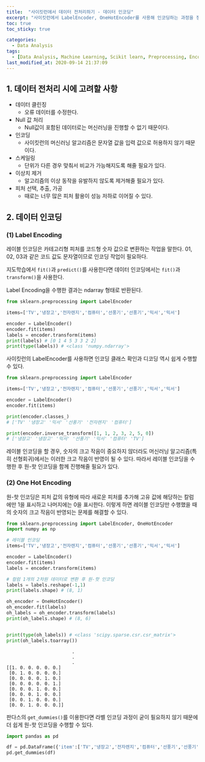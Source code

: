 ```yaml
---
title:  "사이킷런에서 데이터 전처리하기 - 데이터 인코딩"
excerpt: "사이킷런에서 LabelEncoder, OneHotEncoder를 사용해 인코딩하는 과정을 정리한 글입니다."
toc: true
toc_sticky: true

categories:
  - Data Analysis
tags:
  - [Data Analysis, Machine Learning, Scikit learn, Preprocessing, Encoding]
last_modified_at: 2020-09-14 21:37:09
---
```


## 1. 데이터 전처리 시에 고려할 사항
- 데이터 클린징
  - 오류 데이터를 수정한다.
- Null 값 처리
  - Null값이 포함된 데이터로는 머신러닝을 진행할 수 없기 때문이다.
- 인코딩
  - 사이킷런의 머신러닝 알고리즘은 문자열 값을 입력 값으로 허용하지 않기 때문이다.
- 스케일링
  - 단위가 다른 경우 맞춰서 비교가 가능해지도록 해줄 필요가 있다.
- 이상치 제거
  - 알고리즘의 이상 동작을 유발하지 않도록 제거해줄 필요가 있다.
- 피처 선택, 추출, 가공
  - 때로는 너무 많은 피처 활용이 성능 저하로 이어질 수 있다.

## 2. 데이터 인코딩  
### (1) Label Encoding  
레이블 인코딩은 카테고리형 피처를 코드형 숫자 값으로 변환하는 작업을 말한다. 01, 02, 03과 같은 코드 값도 문자열이므로 인코딩 작업이 필요하다.  

지도학습에서 `fit()`과 `predict()`를 사용한다면 데이터 인코딩에서는 `fit()`과 `transform()`을 사용한다.  

Label Encoding을 수행한 결과는 ndarray 형태로 반환된다.

```py
from sklearn.preprocessing import LabelEncoder

items=['TV','냉장고','전자렌지','컴퓨터','선풍기','선풍기','믹서','믹서']

encoder = LabelEncoder()
encoder.fit(items)
labels = encoder.transform(items)
print(labels) # [0 1 4 5 3 3 2 2]
print(type(labels)) # <class 'numpy.ndarray'>
```  

사이킷런의 LabelEncoder를 사용하면 인코딩 클래스 확인과 디코딩 역시 쉽게 수행할 수 있다.  

```py
from sklearn.preprocessing import LabelEncoder

items=['TV','냉장고','전자렌지','컴퓨터','선풍기','선풍기','믹서','믹서']

encoder = LabelEncoder()
encoder.fit(items)

print(encoder.classes_)
# ['TV' '냉장고' '믹서' '선풍기' '전자렌지' '컴퓨터']

print(encoder.inverse_transform([1, 1, 2, 3, 2, 5, 0])
# ['냉장고' '냉장고' '믹서' '선풍기' '믹서' '컴퓨터' 'TV']
```  

레이블 인코딩을 할 경우, 숫자의 크고 작음이 중요하지 않더라도 머신러닝 알고리즘(특히 선형회귀)에서는 이러한 크고 작음이 반영이 될 수 있다. 따라서 레이블 인코딩을 수행한 후 원-핫 인코딩을 함께 진행해줄 필요가 있다.  


### (2) One Hot Encoding  

원-핫 인코딩은 피처 값의 유형에 따라 새로운 피처를 추가해 고유 값에 해당하는 칼럼에만 1을 표시하고 나머지에는 0을 표시한다. 이렇게 하면 레이블 인코딩만 수행했을 때의 숫자의 크고 작음이 반영되는 문제를 해결할 수 있다.  

```py
from sklearn.preprocessing import LabelEncoder, OneHotEncoder
import numpy as np

# 레이블 인코딩
items=['TV','냉장고','전자렌지','컴퓨터','선풍기','선풍기','믹서','믹서']

encoder = LabelEncoder()
encoder.fit(items)
labels = encoder.transform(items)

# 컬럼 1개의 2차원 데이터로 변환 후 원-핫 인코딩
labels = labels.reshape(-1,1)
print(labels.shape) # (8, 1)

oh_encoder = OneHotEncoder()
oh_encoder.fit(labels)
oh_labels = oh_encoder.transform(labels)
print(oh_labels.shape) # (8, 6)


print(type(oh_labels)) # <class 'scipy.sparse.csr.csr_matrix'>
print(oh_labels.toarray())
```  

```
                        .
                        .
                        .
[[1. 0. 0. 0. 0. 0.]
 [0. 1. 0. 0. 0. 0.]
 [0. 0. 0. 0. 1. 0.]
 [0. 0. 0. 0. 0. 1.]
 [0. 0. 0. 1. 0. 0.]
 [0. 0. 0. 1. 0. 0.]
 [0. 0. 1. 0. 0. 0.]
 [0. 0. 1. 0. 0. 0.]]
```  

판다스의 `get_dummies()`를 이용한다면 라벨 인코딩 과정이 굳이 필요하지 않기 때문에 더 쉽게 원-핫 인코딩을 수행할 수 있다.  

```py
import pandas as pd

df = pd.DataFrame({'item':['TV','냉장고','전자렌지','컴퓨터','선풍기','선풍기','믹서','믹서'] })
pd.get_dummies(df)
```  



